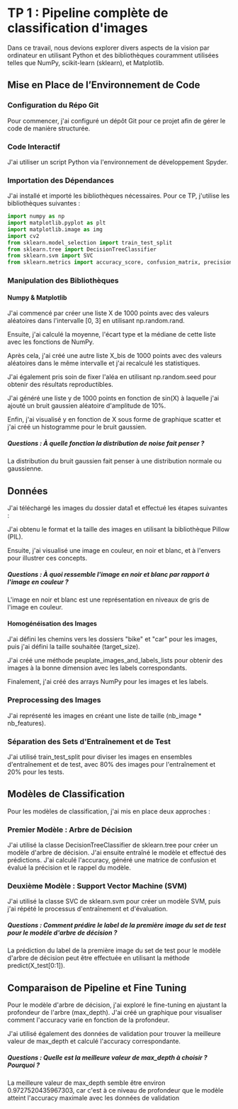 # TP 1 : Pipeline complète de classification d'images

Dans ce travail, nous devions explorer divers aspects de la vision par ordinateur en utilisant Python et des bibliothèques couramment utilisées telles que NumPy, scikit-learn (sklearn), et Matplotlib.

## Mise en Place de l’Environnement de Code

### Configuration du Répo Git

Pour commencer, j'ai configuré un dépôt Git pour ce projet afin de gérer le code de manière structurée.

### Code Interactif

J'ai utiliser un script Python via l'environnement de développement Spyder.

### Importation des Dépendances

J'ai installé et importé les bibliothèques nécessaires. Pour ce TP, j'utilise les bibliothèques suivantes :

```python
import numpy as np
import matplotlib.pyplot as plt
import matplotlib.image as img
import cv2
from sklearn.model_selection import train_test_split
from sklearn.tree import DecisionTreeClassifier
from sklearn.svm import SVC
from sklearn.metrics import accuracy_score, confusion_matrix, precision_score, recall_score, roc_curve, roc_auc_score
```

### Manipulation des Bibliothèques

#### Numpy & Matplotlib
J'ai commencé par créer une liste X de 1000 points avec des valeurs aléatoires dans l'intervalle [0, 3] en utilisant np.random.rand.

Ensuite, j'ai calculé la moyenne, l'écart type et la médiane de cette liste avec les fonctions de NumPy.

Après cela, j'ai créé une autre liste X_bis de 1000 points avec des valeurs aléatoires dans le même intervalle et j'ai recalculé les statistiques.

J'ai également pris soin de fixer l'aléa en utilisant np.random.seed pour obtenir des résultats reproductibles.

J'ai généré une liste y de 1000 points en fonction de sin(X) à laquelle j'ai ajouté un bruit gaussien aléatoire d'amplitude de 10%.

Enfin, j'ai visualisé y en fonction de X sous forme de graphique scatter et j'ai créé un histogramme pour le bruit gaussien.

##### Questions : À quelle fonction la distribution de noise fait penser ? 
La distribution du bruit gaussien fait penser à une distribution normale ou gaussienne.

## Données
J'ai téléchargé les images du dossier data1 et effectué les étapes suivantes :

J'ai obtenu le format et la taille des images en utilisant la bibliothèque Pillow (PIL).

Ensuite, j'ai visualisé une image en couleur, en noir et blanc, et à l'envers pour illustrer ces concepts.

##### Questions : À quoi ressemble l'image en noir et blanc par rapport à l'image en couleur ? 
L'image en noir et blanc est une représentation en niveaux de gris de l'image en couleur.

#### Homogénéisation des Images
J'ai défini les chemins vers les dossiers "bike" et "car" pour les images, puis j'ai défini la taille souhaitée (target_size).

J'ai créé une méthode peuplate_images_and_labels_lists pour obtenir des images à la bonne dimension avec les labels correspondants.

Finalement, j'ai créé des arrays NumPy pour les images et les labels.

### Preprocessing des Images
J'ai représenté les images en créant une liste de taille (nb_image * nb_features).

### Séparation des Sets d'Entraînement et de Test
J'ai utilisé train_test_split pour diviser les images en ensembles d'entraînement et de test, avec 80% des images pour l'entraînement et 20% pour les tests.

## Modèles de Classification
Pour les modèles de classification, j'ai mis en place deux approches :

### Premier Modèle : Arbre de Décision
J'ai utilisé la classe DecisionTreeClassifier de sklearn.tree pour créer un modèle d'arbre de décision. J'ai ensuite entraîné le modèle et effectué des prédictions. J'ai calculé l'accuracy, généré une matrice de confusion et évalué la précision et le rappel du modèle.

### Deuxième Modèle : Support Vector Machine (SVM)
J'ai utilisé la classe SVC de sklearn.svm pour créer un modèle SVM, puis j'ai répété le processus d'entraînement et d'évaluation.

##### Questions : Comment prédire le label de la première image du set de test pour le modèle d'arbre de décision ? 
La prédiction du label de la première image du set de test pour le modèle d'arbre de décision peut être effectuée en utilisant la méthode predict(X_test[0:1]).

## Comparaison de Pipeline et Fine Tuning

Pour le modèle d'arbre de décision, j'ai exploré le fine-tuning en ajustant la profondeur de l'arbre (max_depth). J'ai créé un graphique pour visualiser comment l'accuracy varie en fonction de la profondeur.

J'ai utilisé également des données de validation pour trouver la meilleure valeur de max_depth et calculé l'accuracy correspondante.

##### Questions : Quelle est la meilleure valeur de max_depth à choisir ? Pourquoi ? 
La meilleure valeur de max_depth semble être environ 0.9727520435967303, car c'est à ce niveau de profondeur que le modèle atteint l'accuracy maximale avec les données de validation
